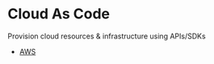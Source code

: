 <!-- @format -->

# Cloud As Code

Provision cloud resources & infrastructure using APIs/SDKs

-  [AWS](aws/)
